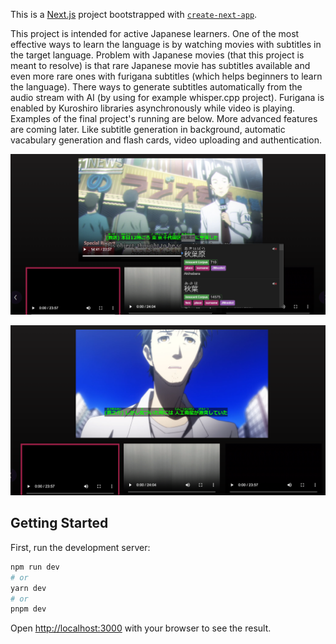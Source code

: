 This is a [Next.js](https://nextjs.org/) project bootstrapped with [`create-next-app`](https://github.com/vercel/next.js/tree/canary/packages/create-next-app). 

This project is intended for active Japanese learners. One of the most effective ways to learn the language is by watching movies with subtitles in the target language. Problem with Japanese movies (that this project is meant to resolve) is that rare Japanese movie has subtitles available and even more rare ones with furigana subtitles (which helps beginners to learn the language). There ways to generate subtitles automatically from the audio stream with AI (by using for example whisper.cpp project). Furigana is enabled by Kuroshiro libraries asynchronously while video is playing. Examples of the final project's running are below. More advanced features are coming later. Like subtitle generation in background, automatic vacabulary generation and flash cards, video uploading and authentication.

![alt text](images/example1.png "Example 1")

![alt text](images/example2.png "Example 2")
## Getting Started

First, run the development server:

```bash
npm run dev
# or
yarn dev
# or
pnpm dev
```

Open [http://localhost:3000](http://localhost:3000) with your browser to see the result.

